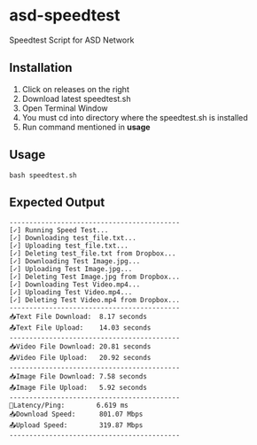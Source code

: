 # asd-speedtest
Speedtest Script for ASD Network

## Installation
1. Click on releases on the right
2. Download latest speedtest.sh
3. Open Terminal Window
4. You must cd into directory where the speedtest.sh is installed
5. Run command mentioned in **usage**

## Usage
```
bash speedtest.sh
```

## Expected Output
```
-------------------------------------------
[✓] Running Speed Test...
[✓] Downloading test_file.txt...
[✓] Uploading test_file.txt...
[✓] Deleting test_file.txt from Dropbox...
[✓] Downloading Test Image.jpg...
[✓] Uploading Test Image.jpg...
[✓] Deleting Test Image.jpg from Dropbox...
[✓] Downloading Test Video.mp4...
[✓] Uploading Test Video.mp4...
[✓] Deleting Test Video.mp4 from Dropbox...
-------------------------------------------
📥Text File Download:  8.17 seconds
📤Text File Upload:    14.03 seconds
-------------------------------------------
📥Video File Download: 20.81 seconds
📤Video File Upload:   20.92 seconds
-------------------------------------------
📥Image File Download: 7.58 seconds
📤Image File Upload:   5.92 seconds
-------------------------------------------
🗿Latency/Ping:        6.619 ms
📥Download Speed:      801.07 Mbps
📤Upload Speed:        319.87 Mbps
-------------------------------------------
```
